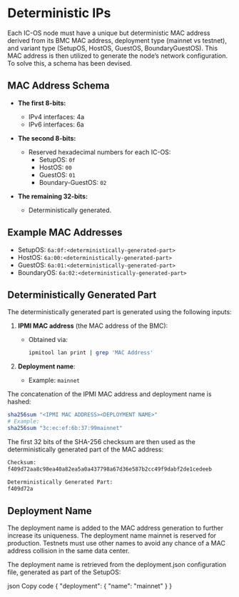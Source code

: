 # Deterministic IPs

Each IC-OS node must have a unique but deterministic MAC address derived from its BMC MAC address, deployment type (mainnet vs testnet), and variant type (SetupOS, HostOS, GuestOS, BoundaryGuestOS). This MAC address is then utilized to generate the node’s network configuration. To solve this, a schema has been devised.

## MAC Address Schema

- **The first 8-bits:**
  - IPv4 interfaces: 4a
  - IPv6 interfaces: 6a

- **The second 8-bits:**
  - Reserved hexadecimal numbers for each IC-OS:
    - SetupOS: `0f`
    - HostOS: `00`
    - GuestOS: `01`
    - Boundary-GuestOS: `02`

- **The remaining 32-bits:**
  - Deterministically generated.

## Example MAC Addresses

- SetupOS: `6a:0f:<deterministically-generated-part>`
- HostOS: `6a:00:<deterministically-generated-part>`
- GuestOS: `6a:01:<deterministically-generated-part>`
- BoundaryOS: `6a:02:<deterministically-generated-part>`

## Deterministically Generated Part

The deterministically generated part is generated using the following inputs:

1. **IPMI MAC address** (the MAC address of the BMC):
   - Obtained via:
     ```bash
     ipmitool lan print | grep 'MAC Address'
     ```

2. **Deployment name**:
   - Example: `mainnet`

The concatenation of the IPMI MAC address and deployment name is hashed:

```bash
sha256sum "<IPMI MAC ADDRESS><DEPLOYMENT NAME>"
# Example:
sha256sum "3c:ec:ef:6b:37:99mainnet"
```

The first 32 bits of the SHA-256 checksum are then used as the deterministically generated part of the MAC address:

```bash
Checksum: 
f409d72aa8c98ea40a82ea5a0a437798a67d36e587b2cc49f9dabf2de1cedeeb

Deterministically Generated Part:
f409d72a
```

## Deployment Name
The deployment name is added to the MAC address generation to further increase its uniqueness. The deployment name mainnet is reserved for production. Testnets must use other names to avoid any chance of a MAC address collision in the same data center.

The deployment name is retrieved from the deployment.json configuration file, generated as part of the SetupOS:

json
Copy code
{
  "deployment": {
    "name": "mainnet"
  }
}
